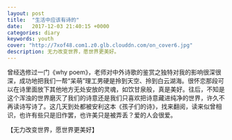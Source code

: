 ```yaml
---
layout: post
title:  "生活中应该有诗的"
date:   2017-12-03 21:40:15 +0000
categories: diary
keywords: youth
cover: "http://7xof48.com1.z0.glb.clouddn.com/on_cover6.jpg"
description: 无力改变世界，愿世界更美好。
---
```


曾经选修过一门《why poem》，老师对中外诗歌的鉴赏之独特对我的影响很深很深，成功地把我们一帮“呆萌”理工男硬是拎到天空、拎到白云湖海。很怀恋那段可以在诗里面放下其他地方无处安放的灵魂，如饮甘泉般，真是美好。往后，不知是这个浑浊的世界磨灭了我们的诗意还是我们只喜欢把诗意藏进纯净的世界，许久不再读诗写诗了。这几天到处都被安利这本《孩子们的诗》，找来翻阅，读来似曾相识，也许有些只是旧作罢，也许美只是被弄丢？爱的人会很爱。

【无力改变世界，愿世界更美好】